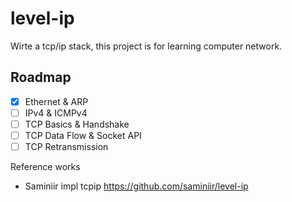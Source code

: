 # level-ip
Wirte a tcp/ip stack, this project is for learning computer network.

## Roadmap
- [x] Ethernet & ARP
- [ ] IPv4 & ICMPv4
- [ ] TCP Basics & Handshake
- [ ] TCP Data Flow & Socket API
- [ ] TCP Retransmission

Reference works
- Saminiir impl tcpip https://github.com/saminiir/level-ip
